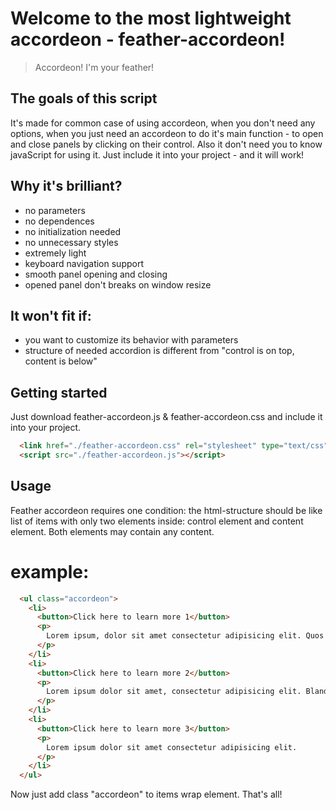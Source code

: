 # Welcome to the most lightweight accordeon - feather-accordeon!

> Accordeon! I'm your feather!

## The goals of this script

It's made for common case of using accordeon, when you don't need any options, when you just need an accordeon to do it's main function - to open and close panels by clicking on their control. 
Also it don't need you to know javaScript for using it. Just include it into your project - and it will work!

## Why it's brilliant? 
- no parameters
- no dependences
- no initialization needed
- no  unnecessary styles
- extremely light
- keyboard navigation support
- smooth panel opening and closing
- opened panel don't breaks on window resize

## It won't fit if:
- you want to customize its behavior with parameters
- structure of needed accordion is different from  "control is on top, content is below"

## Getting started

Just download feather-accordeon.js  & feather-accordeon.css and include it into your project.

``` html
  <link href="./feather-accordeon.css" rel="stylesheet" type="text/css">
  <script src="./feather-accordeon.js"></script>
```

## Usage

Feather accordeon requires one condition: the html-structure should be like list of items with only two elements inside: control element and content element. Both elements may contain any content.

# example:

```html
  <ul class="accordeon">
    <li>
      <button>Click here to learn more 1</button>
      <p>
        Lorem ipsum, dolor sit amet consectetur adipisicing elit. Quos dolorem libero esse quas aspernatur officia unde laudantium vitae, facere a?
      </p>
    </li>
    <li>
      <button>Click here to learn more 2</button>
      <p>
        Lorem ipsum dolor sit amet, consectetur adipisicing elit. Blanditiis sint, sunt magni impedit enim ad tempora optio, illum aliquid, vitae nulla repudiandae! Quam consequuntur laboriosam architecto sint repellat officiis dolor!
      </p>
    </li>
    <li>
      <button>Click here to learn more 3</button>
      <p>
        Lorem ipsum dolor sit amet consectetur adipisicing elit.
      </p>
    </li>
  </ul>
``` 
Now  just add class "accordeon" to items wrap element. That's all!







